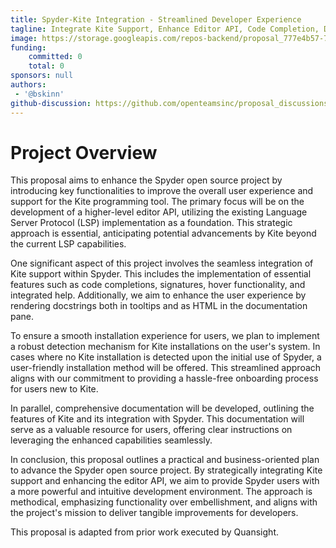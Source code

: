 ```yaml
---
title: Spyder-Kite Integration - Streamlined Developer Experience
tagline: Integrate Kite Support, Enhance Editor API, Code Completion, Documentation Rendering, Installation
image: https://storage.googleapis.com/repos-backend/proposal_777e4b57-73fe-41c4-b5ca-10fc86eca4a2.png
funding:
    committed: 0
    total: 0
sponsors: null
authors: 
 - '@bskinn'
github-discussion: https://github.com/openteamsinc/proposal_discussions/discussions/63
---
```


# Project Overview

This proposal aims to enhance the Spyder open source project by introducing key functionalities to improve the overall user experience and support for the Kite programming tool. The primary focus will be on the development of a higher-level editor API, utilizing the existing Language Server Protocol (LSP) implementation as a foundation. This strategic approach is essential, anticipating potential advancements by Kite beyond the current LSP capabilities.

One significant aspect of this project involves the seamless integration of Kite support within Spyder. This includes the implementation of essential features such as code completions, signatures, hover functionality, and integrated help. Additionally, we aim to enhance the user experience by rendering docstrings both in tooltips and as HTML in the documentation pane.

To ensure a smooth installation experience for users, we plan to implement a robust detection mechanism for Kite installations on the user's system. In cases where no Kite installation is detected upon the initial use of Spyder, a user-friendly installation method will be offered. This streamlined approach aligns with our commitment to providing a hassle-free onboarding process for users new to Kite.

In parallel, comprehensive documentation will be developed, outlining the features of Kite and its integration with Spyder. This documentation will serve as a valuable resource for users, offering clear instructions on leveraging the enhanced capabilities seamlessly.

In conclusion, this proposal outlines a practical and business-oriented plan to advance the Spyder open source project. By strategically integrating Kite support and enhancing the editor API, we aim to provide Spyder users with a more powerful and intuitive development environment. The approach is methodical, emphasizing functionality over embellishment, and aligns with the project's mission to deliver tangible improvements for developers.

This proposal is adapted from prior work executed by Quansight.
